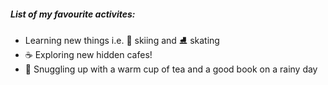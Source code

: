 #### *List of my favourite activites:*
*  Learning new things i.e. :ski: skiing and :ice_skate: skating
* :coffee: Exploring new hidden cafes!
* :book: Snuggling up with a warm cup of tea and a good book on a rainy day
